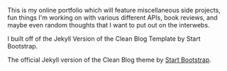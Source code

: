 This is my online portfolio which will feature miscellaneous side projects, fun things I'm working on with various different APIs, book reviews, and maybe even random thoughts that I want to put out on the interwebs.


I built off of the Jekyll Version of the Clean Blog Template by Start Bootstrap.

The official Jekyll version of the Clean Blog theme by [Start Bootstrap](http://startbootstrap.com/).